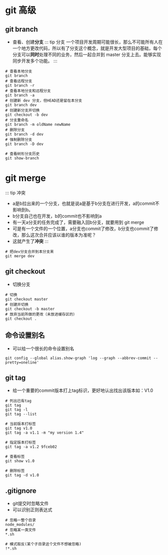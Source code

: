 # git 高级

## git branch
* 查看、创建**分支**
::: tip 分支
一个项目开发周期可能很长，那么不可能所有人在一个地方更改代码，所以有了分支这个概念，就是开发大型项目的基础，每个分支可以**同时**处理不同的业务，然后一起合并到 master 分支上去。能够实现同步开发多个功能。
:::
```shell
# 查看本地分支
git branch
# 查看远程分支
git branch -r
# 查看本地分支和远程分支
git branch -a
# 创建新 dev 分支，但HEAD还是留在本分支
git branch dev
# 创建新分支并切换
git checkout -b dev
# 分支重命名
git branch -m oldName newName
# 删除分支
git branch -d dev
# 强制删除分支
git branch -D dev

# 查看树形分支历史
git show-branch
```
# git merge
::: tip 冲突
* a是b拉出来的一个分支，也就是说a是基于b分支在进行开发，a的commit不影响到b。
* b分支自己也在开发，b的commit也不影响到a
* 有一天a分支的任务完成了，需要融入回b分支，就要用到 git merge
* 可是有一个文件的一个位置，a分支也commit了修改，b分支也commit了修改，那么这次合并应该以谁的版本为准呢？
* 这就产生了**冲突**
::: 
```shell
# 把dev分支合并到本分支来
git merge dev
```
## git checkout
* 切换分支
```shell
# 切换
git checkout master
# 创建并切换
git checkout -b master
# 放弃当前所做的更改（未放进缓存区的）
git checkout .
```

## 命令设置别名
* 可以给一个很长的命令设置别名
```shell
git config --global alias.show-graph 'log --graph --abbrev-commit --pretty=oneline'
```

## git tag
* 给一个重要的commit版本打上tag标识，更好地认出找出该版本如：V1.0
```shell
# 列出已有tag
git tag
git tag -l
git tag --list

# 当前版本打标签
git tag v1.0
git tag -a v1.1 -m "my version 1.4"

# 指定版本打标签
git tag -a v1.2 9fceb02

# 查看标签
git show v1.0

# 删除标签
git tag -d v1.0
```

## .gitignore
* git提交时忽略文件
* 可以识别正则表达式
```shell
# 忽略一整个目录
node_modules/
# 忽略某一类文件
*.sh

# 模式取反(某个子目录这个文件不想被忽略)
!*.sh
```